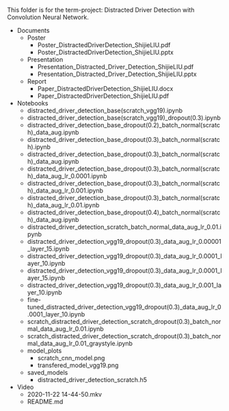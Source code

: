 This folder is for the term-project: Distracted Driver Detection with Convolution Neural Network. 
- Documents
	- Poster
		- Poster_DistractedDriverDetection_ShijieLIU.pdf
		- Poster_DistractedDriverDetection_ShijieLIU.pptx
	- Presentation
		- Presentation_Distracted_Driver_Detection_ShijieLIU.pdf
		- Presentation_Distracted_Driver_Detection_ShijieLIU.pptx
	- Report
		- Paper_DistractedDriverDetection_ShijieLIU.docx
		- Paper_DistractedDriverDetection_ShijieLIU.pdf
- Notebooks
	- distracted_driver_detection_base(scratch_vgg19).ipynb
	- distracted_driver_detection_base(scratch_vgg19)_dropout(0.3).ipynb
	- distracted_driver_detection_base_dropout(0.2)_batch_normal(scratch)_data_aug.ipynb
	- distracted_driver_detection_base_dropout(0.3)_batch_normal(scratch).ipynb
	- distracted_driver_detection_base_dropout(0.3)_batch_normal(scratch)_data_aug.ipynb
	- distracted_driver_detection_base_dropout(0.3)_batch_normal(scratch)_data_aug_lr_0.0001.ipynb
	- distracted_driver_detection_base_dropout(0.3)_batch_normal(scratch)_data_aug_lr_0.001.ipynb
	- distracted_driver_detection_base_dropout(0.3)_batch_normal(scratch)_data_aug_lr_0.01.ipynb
	- distracted_driver_detection_base_dropout(0.4)_batch_normal(scratch)_data_aug.ipynb
	- distracted_driver_detection_scratch_batch_normal_data_aug_lr_0.01.ipynb
	- distracted_driver_detection_vgg19_dropout(0.3)_data_aug_lr_0.00001_layer_15.ipynb
	- distracted_driver_detection_vgg19_dropout(0.3)_data_aug_lr_0.0001_layer_10.ipynb
	- distracted_driver_detection_vgg19_dropout(0.3)_data_aug_lr_0.0001_layer_15.ipynb
	- distracted_driver_detection_vgg19_dropout(0.3)_data_aug_lr_0.001_layer_10.ipynb
	- fine-tuned_distracted_driver_detection_vgg19_dropout(0.3)_data_aug_lr_0.0001_layer_10.ipynb
	- scratch_distracted_driver_detection_scratch_dropout(0.3)_batch_normal_data_aug_lr_0.01.ipynb
	- scratch_distracted_driver_detection_scratch_dropout(0.3)_batch_normal_data_aug_lr_0.01_graystyle.ipynb
	- model_plots
		- scratch_cnn_model.png
		- transfered_model_vgg19.png
	- saved_models
		- distracted_driver_detection_scratch.h5
- Video
	- 2020-11-22 14-44-50.mkv
	- README.md 
